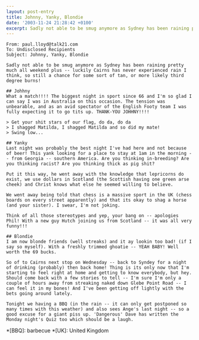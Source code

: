 ```yaml
---
layout: post-entry
title: Johnny, Yanky, Blondie
date: '2003-11-24 21:28:42 +0100'
excerpt: Sadly not able to be smug anymore as Sydney has been raining pretty much all weekend plus -- luckily Cairns has never experienced rain I think, so still a chance for some sort of tan, or more likely third degree burns!
---
```

    From: paul.lloyd@talk21.com
    To: Undisclosed Recipients
    Subject: Johnny, Yanky, Blondie

    Sadly not able to be smug anymore as Sydney has been raining pretty much all weekend plus -- luckily Cairns has never experienced rain I think, so still a chance for some sort of tan, or more likely third degree burns!

    ## Johhny
    What a match!!!! The biggest night in sport since 66 and I'm so glad I can say I was in Australia on this occasion. The tension was unbearable, and as an avid spectator of the English Footy team I was fully expecting it to go tits up. THANK-YOU JOHHNY!!!!

    > Get your shit stars of our flag, do da, do da
    > I shagged Matilda, I shagged Matilda and so did my mate!
    > Swing low...

    ## Yanky
    Last night was probably the best night I've had here and not because of beer! This yank looking for a place to stay at 1am in the morning -- from Georgia -- southern America. Are you thinking in-breeding? Are you thinking racist? Are you thinking thick as pig shit?

    Put it this way, he went away with the knowledge that lepricorns do exist, we use dollars in Scotland (the Scottish having one green arse cheek) and Christ knows what else he seemed willing to believe.

    We went away being told that chess is a massive sport in the UK (chess boards on every street apparently) and that its okay to shag a horse (and your sister). I swear, I'm not joking.

    Think of all those stereotypes and yep, your bang on -- apologies Phil! With a new guy Hutch joining us from Scotland -- it was all very funny!!!

    ## Blondie
    I am now blonde friends (well streaks) and it ay lookin too bad! (if I say so myself). With a freshly trimmed ghoatie -- YEAH BABY! Well worth the 69 bucks.

    So of to Cairns next stop on Wednesday -- back to Syndey for a night of drinking (probably) then back home! Thing is its only now that I'm starting to feel right at home and getting to know everybody, but hey. Should come back with a few stories to tell -- I'm sure I'm only a couple of hours away from streaking naked down Glebe Point Road -- I can feel it in my bones! And I've been getting off lightly with the bets going around lately.

    Tonight we having a BBQ (in the rain -- it can only get postponed so many times with this weather) and also sees Ange's last night -- so a good excuse for a giant piss up. 'Dangerous' Dave has written the Monday night's Quiz too which should be a laugh.

*[BBQ]: barbecue
*[UK]: United Kingdom
